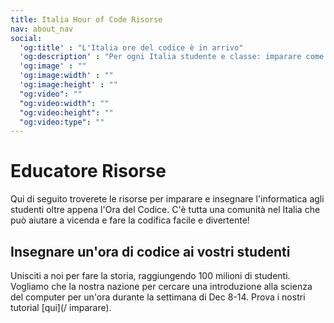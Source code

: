 ```yaml
---
title: Italia Hour of Code Risorse
nav: about_nav
social:
  'og:title' : "L'Italia ore del codice è in arrivo"
  'og:description' : "Per ogni Italia studente e classe: imparare come divertimento di codifica è in una sola ora." 
  'og:image' : ""
  'og:image:width' : ""
  'og:image:height' : ""
  "og:video": ""
  "og:video:width": ""
  "og:video:height": ""
  "og:video:type": ""
---
```


# Educatore Risorse 

Qui di seguito troverete le risorse per imparare e insegnare l'informatica agli studenti oltre appena l'Ora del Codice. C'è tutta una comunità nel Italia che può aiutare a vicenda e fare la codifica facile e divertente! 

## Insegnare un'ora di codice ai vostri studenti 

Unisciti a noi per fare la storia, raggiungendo 100 milioni di studenti. Vogliamo che la nostra nazione per cercare una introduzione alla scienza del computer per un'ora durante la settimana di Dec 8-14. Prova i nostri tutorial [qui](/ imparare).